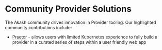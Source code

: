 # Community Provider Solutions

The Akash community drives innovation in Provider tooling.  Our highlighted community contributions include:

* [Praetor](praetor.md) - allows users with limited Kubernetes experience to fully build a provider in a curated series of steps within a user friendly web app
